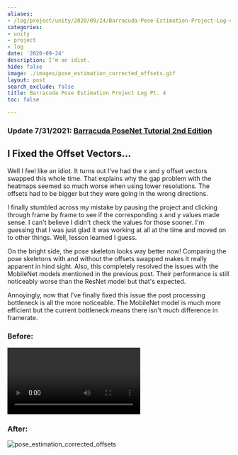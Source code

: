 ```yaml
---
aliases:
- /log/project/unity/2020/09/24/Barracuda-Pose-Estimation-Project-Log-4
categories:
- unity
- project
- log
date: '2020-09-24'
description: I'm an idiot.
hide: false
image: ./images/pose_estimation_corrected_offsets.gif
layout: post
search_exclude: false
title: Barracuda Pose Estimation Project Log Pt. 4
toc: false

---
```


### Update 7/31/2021: [Barracuda PoseNet Tutorial 2nd Edition](../../barracuda-posenet-tutorial-v2/part-1/)

## I Fixed the Offset Vectors...

Well I feel like an idiot. It turns out I've had the x and y offset vectors swapped this whole time. That explains why the gap problem with the heatmaps seemed so much worse when using lower resolutions. The offsets had to be bigger but they were going in the wrong directions. 

I finally stumbled across my mistake by pausing the project and clicking through frame by frame to see if the corresponding x and y values made sense. I can't believe I didn't check the values for those sooner. I'm guessing that I was just glad it was working at all at the time and moved on to other things. Well, lesson learned I guess. 

On the bright side, the pose skeleton looks way better now! Comparing the pose skeletons with and without the offsets swapped makes it really apparent in hind sight. Also, this completely resolved the issues with the MobileNet models mentioned in the previous post. Their performance is still noticeably worse than the ResNet model but that's expected. 

Annoyingly, now that I've finally fixed this issue the post processing bottleneck is all the more noticeable. The MobileNet model is much more efficient but the current bottleneck means there isn't much difference in framerate.



### Before:
![pose_estimation_swapped_offsets](./videos/pose_estimation_swapped_offsets.mp4)


### After:

![pose_estimation_corrected_offsets](./images/pose_estimation_corrected_offsets.gif)





